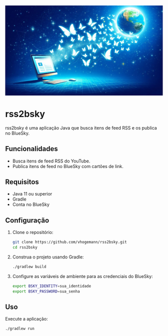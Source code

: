 ![img.png](img.png)

# rss2bsky

rss2bsky é uma aplicação Java que busca itens de feed RSS e os publica no BlueSky.

## Funcionalidades

- Busca itens de feed RSS do YouTube.
- Publica itens de feed no BlueSky com cartões de link.

## Requisitos

- Java 11 ou superior
- Gradle
- Conta no BlueSky

## Configuração

1. Clone o repositório:
    ```sh
    git clone https://github.com/vhogemann/rss2bsky.git
    cd rss2bsky
    ```

2. Construa o projeto usando Gradle:
    ```sh
    ./gradlew build
    ```

3. Configure as variáveis de ambiente para as credenciais do BlueSky:
    ```sh
    export BSKY_IDENTITY=sua_identidade
    export BSKY_PASSWORD=sua_senha
    ```

## Uso

Execute a aplicação:
```sh
./gradlew run